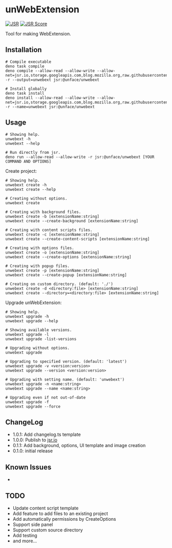 # unWebExtension

[![JSR](https://jsr.io/badges/@unface/unwebext)](https://jsr.io/@unface/unwebext) [![JSR Score](https://jsr.io/badges/@unface/unwebext/score)](https://jsr.io/@unface/unwebext/score)

Tool for making WebExtension.

## Installation

```
# Compile executable
deno task compile
deno compile --allow-read --allow-write --allow-net=jsr.io,storage.googleapis.com,blog.mozilla.org,raw.githubusercontent.com -r --output=unwebext jsr:@unface/unwebext

# Install globally
deno task install
deno install --allow-read --allow-write --allow-net=jsr.io,storage.googleapis.com,blog.mozilla.org,raw.githubusercontent.com -r --name=unwebext jsr:@unface/unwebext
```

## Usage

```
# Showing help.
unwebext -h
unwebext --help

# Run directly from jsr.
deno run --allow-read --allow-write -r jsr:@unface/unwebext [YOUR COMMAND AND OPTIONS]
```

Create project:

```
# Showing help.
unwebext create -h
unwebext create --help

# Creating without options.
unwebext create

# Creating with background files.
unwebext create -b [extensionName:string]
unwebext create --create-background [extensionName:string]

# Creating with content scripts files.
unwebext create -c [extensionName:string]
unwebext create --create-content-scripts [extensionName:string]

# Creating with options files.
unwebext create -o [extensionName:string]
unwebext create --create-options [extensionName:string]

# Creating with popup files.
unwebext create -p [extensionName:string]
unwebext create --create-popup [extensionName:string]

# Creating on custom directory. (default: './')
unwebext create -d <directory:file> [extensionName:string]
unwebext create --directory=<directory:file> [extensionName:string]
```

Upgrade unWebExtension:

```
# Showing help.
unwebext upgrade -h
unwebext upgrade --help

# Showing available versions.
unwebext upgrade -l
unwebext upgrade -list-versions

# Upgrading without options.
unwebext upgrade

# Upgrading to specified version. (default: 'latest')
unwebext upgrade -v <version:version>
unwebext upgrade --version <version:version>

# Upgrading with setting name. (default: 'unwebext')
unwebext upgrade -n <name:string>
unwebext upgrade --name <name:string>

# Upgrading even if not out-of-date
unwebext upgrade -f
unwebext upgrade --force
```

## ChangeLog

- 1.0.1: Add changelog.ts template
- 1.0.0: Publish to [jsr.io](https://jsr.io/@unface/unwebext)
- 0.1.1: Add background, options, UI template and image creation
- 0.1.0: initial release

## Known Issues

-

## TODO

- Update content script template
- Add feature to add files to an existing project
- Add automatically permissions by CreateOptions
- Support side panel
- Support custom source directory
- Add testing
- and more...
